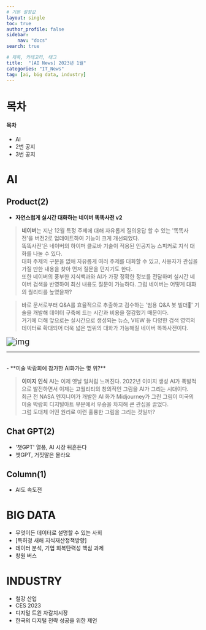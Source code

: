 ```yaml
---
# 기본 설정값
layout: single
toc: true
author_profile: false
sidebar:
    nav: "docs"
search: true

# 제목, 카테고리, 태그
title:  "[AI News] 2023년 1월"
categories: "IT_News"
tag: [ai, big data, industry]
---
```


# 목차
<div class="notice--success">
<h4>목차</h4>
<ul>
    <li>AI</li>
    <li>2번 공지</li>
    <li>3번 공지</li>
</ul>
</div>

# AI
## Product(2)
- **자연스럽게 실시간 대화하는 네이버 똑똑사전 v2**

>**네이버**는 지난 12월 특정 주제에 대해 자유롭게 질의응답 할 수 있는 '똑똑사전'을 버전2로 업데이트하여 기능이 크게 개선되었다.<br/>
>똑똑사전'은 네이버의 하이퍼 클로바 기술이 적용된 인공지능 스피커로 지식 대화를 나눌 수 있다.<BR/>
대화 주제의 구분을 없애 자유롭게 여러 주제를 대화할 수 있고, 사용자가 관심을 가질 만한 내용을 찾아 먼저 질문을 던지기도 한다.<br/>
또한 네이버의 풍부한 지식백과와 AI가 가장 정확한 정보를 전달하며 실시간 네이버 검색을 반영하여 최신 내용도 질문이 가능하다. 그럼 네이버는 어떻게 대화의 퀄리티를 높였을까?

>바로 문서로부터 Q&A를 효율적으로 추출하고 검수하는 '범용 Q&A 봇 빌더📗' 기술을 개발해 데이터 구축에 드는 시간과 비용을 절감했기 때문이다.<br/>
거기에 더해 앞으로는 실시간으로 생성되는 뉴스, VIEW 등 다양한 검색 영역의 데이터로 확대되어 더욱 넓은 범위의 대화가 가능해질 네이버 똑똑사전이다.

<img src="https://search.pstatic.net/common/?src=http%3A%2F%2Fblogfiles.naver.net%2FMjAyMjA5MDZfMTg1%2FMDAxNjYyNDU0Njk3OTc2.Zt8JnMlxLreUdeZplEpN2d_fUsmdDVdvGnyUUWPG1nAg.rhSK8sJOe-31ZjHffXNcQYxuCqbeFgDVYqGTSuA66oMg.PNG.clova_ai%2F%25B6%25C8%25B6%25C8%25BB%25E7%25C0%25FC_%25B5%25BF%25B9%25B02.png&type=sc960_832" alt="img" style="zoom:150%;" />

<br/>
<hr/>
<br/>
- **미술 박람회에 참가한 AI화가는 몇 위?**

>**이미지 인식** AI는 이제 옛날 일처럼 느껴진다. 2022년 이미지 생성 AI가 폭발적으로 발전하면서 이제는 고퀄리티의 창의적인 그림을 AI가 그리는 시대이다.<BR/>
최근 전 NASA 엔지니어가 개발한 AI 화가 Midjourney가 그린 그림이 미국의 미술 박람회 디지털아트 부문에서 우승을 차지해 큰 관심을 끌었다.<br/>
그럼 도대체 어떤 원리로 이런 훌륭한 그림을 그리는 것일까?<br/>







## Chat GPT(2)
- '챗GPT' 열풍, AI 시장 뒤흔든다
- 챗GPT, 거짓말은 몰라요
## Column(1)
- AI도 속도전




# BIG DATA
- 무엇이든 데이터로 설명할 수 있는 사회
- [특허청 새해 지식재산정책방향]
- 데이터 분석, 기업 회복탄력성 핵심 과제
- 창원 버스



# INDUSTRY
- 철강 산업
- CES 2023
- 디지털 트윈 자갈치시장
- 한국의 디지털 전략 성공을 위한 제언